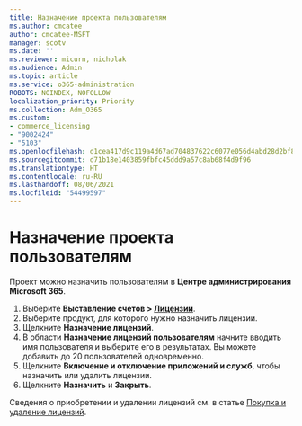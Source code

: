 ```yaml
---
title: Назначение проекта пользователям
ms.author: cmcatee
author: cmcatee-MSFT
manager: scotv
ms.date: ''
ms.reviewer: micurn, nicholak
ms.audience: Admin
ms.topic: article
ms.service: o365-administration
ROBOTS: NOINDEX, NOFOLLOW
localization_priority: Priority
ms.collection: Adm_O365
ms.custom:
- commerce_licensing
- "9002424"
- "5103"
ms.openlocfilehash: d1cea417d9c119a4d67ad704837622c6077e056d4abd28d2bf89e71f4edefee1
ms.sourcegitcommit: d71b18e1403859fbfc45ddd9a57c8ab68f4d9f96
ms.translationtype: HT
ms.contentlocale: ru-RU
ms.lasthandoff: 08/06/2021
ms.locfileid: "54499597"
---
```

# <a name="assign-project-to-users"></a>Назначение проекта пользователям

Проект можно назначить пользователям в **Центре администрирования Microsoft 365**.

1. Выберите **Выставление счетов > [Лицензии](https://go.microsoft.com/fwlink/p/?linkid=842264)**.
2. Выберите продукт, для которого нужно назначить лицензии.
3. Щелкните **Назначение лицензий**.
4. В области **Назначение лицензий пользователям** начните вводить имя пользователя и выберите его в результатах. Вы можете добавить до 20 пользователей одновременно.
5. Щелкните **Включение и отключение приложений и служб**, чтобы назначить или удалить лицензии.
6. Щелкните **Назначить** и **Закрыть**.

Сведения о приобретении и удалении лицензий см. в статье [Покупка и удаление лицензий](/microsoft-365/commerce/licenses/buy-licenses#buy-or-remove-licenses-for-your-business-subscription).